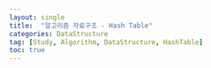 ```yaml
---
layout: single
title:  "알고리즘 자료구조 - Hash Table"
categories: DataStructure
tag: [Study, Algorithm, DataStructure, HashTable]
toc: true
---
```

